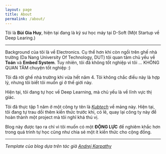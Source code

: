 ```yaml
---
layout: page
title: About
permalink: /about/
---
```


Tôi là **Bùi Gia Huy**, hiện tại đang là kỹ sư học máy tại D-Soft (Một Startup về Deep Learing.)

___

Background của tôi là về Electronics. Cụ thể hơn khi còn ngồi trên ghế nhà trường
(Da Nang University Of Technology, DUT) tôi quan tâm chủ yếu về **Toán** và **Embed System**.
Tuy nhiên, tôi đã không tốt nghiệp vì tôi ... KHÔNG QUAN TÂM chuyện tốt nghiệp :)

Tôi đã rời ghế nhà trường khi vừa hết năm 4. Tôi không chắc điều này là hợp lý, nhưng tôi biết
tôi muốn gì ở thế giới này.

Hiện tại, tôi đang tự học về Deep Learning, mà chủ yếu là về lĩnh vực thị giác.

Tôi đã thực tập 1 năm ở một công ty tên là [_Kubtech_](https://kub.vn/) về mảng này.
Hiện tại, tôi đang tự trau dồi thêm kiến thức trước khi, có lẽ, quay lại công ty này để
hoàn thành một project mà tôi nghĩ khá thú vị.

Blog này được tạo ra chỉ vì tôi muốn có một **ĐỘNG LỰC** để nghiêm khắc hơn trong quá trình
tự học cũng như chia sẻ một ít kiến thức cho cộng đồng.

___

_Template của blog dựa trên tác giả [Andrej Karpathy](http://karpathy.github.io/)_
